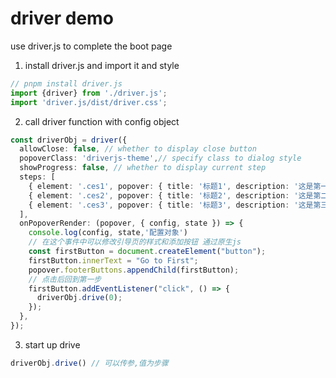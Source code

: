 <!--
 * @Author: sroxck
 * @Date: 2023-10-18 09:53:04
 * @LastEditors: sroxck
 * @LastEditTime: 2023-10-18 10:55:22
 * @Description: 
-->
# driver demo

use driver.js to complete the boot page

1. install driver.js and import it and style
``` ts
// pnpm install driver.js
import {driver} from './driver.js';
import 'driver.js/dist/driver.css';

```
2. call driver function with config object
``` ts
const driverObj = driver({
  allowClose: false, // whether to display close button  
  popoverClass: 'driverjs-theme',// specify class to dialog style 
  showProgress: false, // whether to display current step 
  steps: [
    { element: '.ces1', popover: { title: '标题1', description: '这是第一步', side: "right", align: 'start' } },// side控制弹窗的方向 align对齐方式
    { element: '.ces2', popover: { title: '标题2', description: '这是第二步', side: "left", align: 'start' } },
    { element: '.ces3', popover: { title: '标题3', description: '这是第三步', side: "right", align: 'start' } },
  ],
  onPopoverRender: (popover, { config, state }) => {
    console.log(config, state,'配置对象')
    // 在这个事件中可以修改引导页的样式和添加按钮 通过原生js
    const firstButton = document.createElement("button");
    firstButton.innerText = "Go to First";
    popover.footerButtons.appendChild(firstButton);
    // 点击后回到第一步
    firstButton.addEventListener("click", () => {
      driverObj.drive(0);
    });
  },
});
```
3. start up drive
   
``` ts
driverObj.drive() // 可以传参,值为步骤
```
